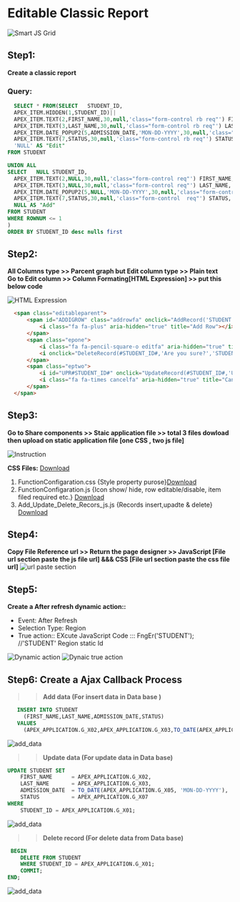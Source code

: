 # Editable Classic Report
![Smart JS Grid](https://github.com/PURAN-GITHUB/Smart_Grid_File/blob/main/IMAGE_FILE/Smart_JS_Grid.jpg)
## Step1:
  **Create a classic report**
  ### Query:
  ```SQL
    SELECT * FROM(SELECT   STUDENT_ID, 
    APEX_ITEM.HIDDEN(1,STUDENT_ID)||
    APEX_ITEM.TEXT(2,FIRST_NAME,30,null,'class="form-control rb req"') FIRST_NAME, --'30'column-span
    APEX_ITEM.TEXT(3,LAST_NAME,30,null,'class="form-control rb req"') LAST_NAME,  
    APEX_ITEM.DATE_POPUP2(5,ADMISSION_DATE,'MON-DD-YYYY',30,null,'class="form-control rb"') ADMISSION_DATE,
    APEX_ITEM.TEXT(7,STATUS,30,null,'class="form-control rb req"') STATUS,
    'NULL' AS "Edit"
FROM STUDENT

UNION ALL
SELECT   NULL STUDENT_ID, 
    APEX_ITEM.TEXT(2,NULL,30,null,'class="form-control req"') FIRST_NAME, 
    APEX_ITEM.TEXT(3,NULL,30,null,'class="form-control req"') LAST_NAME,  
    APEX_ITEM.DATE_POPUP2(5,NULL,'MON-DD-YYYY',30,null,'class="form-control apex_disabled"') ADMISSION_DATE,
    APEX_ITEM.TEXT(7,STATUS,30,null,'class="form-control  req"') STATUS,
    NULL AS "Add"
FROM STUDENT
WHERE ROWNUM <= 1
)
ORDER BY STUDENT_ID desc nulls first
```      
## Step2: 
**All Columns type >> Parcent graph but Edit column type >> Plain text**</br>
**Go to Edit column >> Column Formating[HTML Expression] >> put this below code**

![HTML Expression](https://github.com/PURAN-GITHUB/Smart_Grid_File/blob/main/IMAGE_FILE/HTML_Expression.jpg)
  ```html
    <span class="editableparent">
        <span id="ADDIGROW" class="addrowfa" onclick="AddRecord('STUDENT')">
            <i class="fa fa-plus" aria-hidden="true" title="Add Row"></i>
        </span>
        <span class="epone">
            <i class="fa fa-pencil-square-o editfa" aria-hidden="true" title="Edit Row"></i>
            <i onclick="DeleteRecord(#STUDENT_ID#,'Are you sure?','STUDENT')"class="fa fa-trash deletefa" aria-hidden="true" title="Delete Row"></i>
        </span>
        <span class="eptwo">
            <i id="UPR#STUDENT_ID#" onclick="UpdateRecord(#STUDENT_ID#,'UPR#STUDENT_ID#','STUDENT')" class="fa fa-check updatefa" aria-hidden="true" title="Update Row"></i>
            <i class="fa fa-times cancelfa" aria-hidden="true" title="Cancel"></i>
        </span>
    </span>
```
## Step3:
**Go to Share components >> Staic application file >> total 3 files dowload then upload on static application file [one CSS , two js file]**

![Instruction](https://github.com/PURAN-GITHUB/Smart_Grid_File/blob/main/IMAGE_FILE/Instruction_img1.jpg)
    
   **CSS Files:**  [Download](https://github.com/PURAN-GITHUB/CSS)
   
   
  1. FunctionConfigaration.css {Style property purose}[Download](https://github.com/PURAN-GITHUB/Smart_Grid_File/blob/main/FunctionConfigaration.css) 
  2. FunctionConfigaration.js {Icon show/ hide, row editable/disable, item filed required etc.} [Download](https://github.com/PURAN-GITHUB/Smart_Grid_File/blob/main/FunctionConfigaration.js)
  3. Add_Update_Delete_Recors_js.js {Records insert,upadte & delete} [Download](https://github.com/PURAN-GITHUB/Smart_Grid_File/blob/main/Add_Update_Delete_Recors_js.js)

## Step4:
**Copy File Reference url >> Return the page designer >> JavaScript [File url section paste the js file url] &&&  CSS [File url section paste the css file url]**
![url paste section](https://github.com/PURAN-GITHUB/Smart_Grid_File/blob/main/IMAGE_FILE/url_paste_section.jpg)
## Step5:
**Create a After refresh dynamic action::**
* Event: After Refresh
* Selection Type: Region
* True action:: EXcute JavaScript Code ::: FngEr('STUDENT'); //'STUDENT' Region static Id
  
![Dynamic action](https://github.com/PURAN-GITHUB/Smart_Grid_File/blob/main/IMAGE_FILE/After_refresh_dynamic.jpg)
![Dynaic true action](https://github.com/PURAN-GITHUB/Smart_Grid_File/blob/main/IMAGE_FILE/Dynamic_true_action.jpg)

## Step6: **Create a Ajax Callback Process**
>>**Add data (For insert data in Data base )**
```sql
   INSERT INTO STUDENT 
     (FIRST_NAME,LAST_NAME,ADMISSION_DATE,STATUS)
   VALUES
     (APEX_APPLICATION.G_X02,APEX_APPLICATION.G_X03,TO_DATE(APEX_APPLICATION.G_X05, 'MON-DD-YYYY'),APEX_APPLICATION.G_X07);
```
![add_data](https://github.com/PURAN-GITHUB/Smart_Grid_File/blob/main/IMAGE_FILE/Add_data.jpg)
>>**Update data (For update data in Data base)**
```sql
UPDATE STUDENT SET 
	FIRST_NAME      = APEX_APPLICATION.G_X02,
	LAST_NAME       = APEX_APPLICATION.G_X03,
	ADMISSION_DATE  = TO_DATE(APEX_APPLICATION.G_X05, 'MON-DD-YYYY'),
	STATUS          = APEX_APPLICATION.G_X07
WHERE
	STUDENT_ID = APEX_APPLICATION.G_X01;
```
![add_data](https://github.com/PURAN-GITHUB/Smart_Grid_File/blob/main/IMAGE_FILE/update_data.jpg)

>>**Delete record (For delete data from Data base)**
```sql
 BEGIN
	DELETE FROM STUDENT
	WHERE STUDENT_ID = APEX_APPLICATION.G_X01;
	COMMIT;
END;
```
![add_data](https://github.com/PURAN-GITHUB/Smart_Grid_File/blob/main/IMAGE_FILE/delete_data.jpg)

